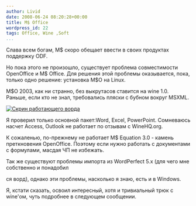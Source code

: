 ```yaml
---
author: Livid
date: 2008-06-24 08:20:28+00:00
title: M$ Office
wordpress_id: 22
tags: Office, Wine ,Soft
...
```


Слава всем богам, M\$ скоро обещает ввести в своих продуктах поддержку
ODF.

Но пока этого не произошло, существует проблема совместимости OpenOffice
и M\$ Office. Для решения этой проблемы оказывается, пока, только одно
решение: установка M\$O на Linux.


<!--more-->



M\$O 2003, как ни странно, без выкрутасов ставится на wine 1.0. Раньше,
если кто не знал, требовались пляски с бубном вокруг MSXML.

[![Скрин работающего
ворда](/images/word2003-300x240.png "word2003")](/images/word2003.png)

[
](/images/word_perfect.png)

Я проверил только основной пакет:Word, Excel, PowerPoint. Сомневаюсь
насчет Access, Outlook не работает по отзывам с WineHQ.org.

К сожаленью, по-прежнему не работает M\$ Equation 3.0 - камень
преткновения OpenOffice. Поэтому если нужно работать с документами с
формулами, масдая ЧП не избежать.

Так же существуют проблемы импорта из WordPerfect 5.x (для чего мне
собственно и понадобил

ся ворд), однако эти проблемы, насколько я знаю, есть и в Windows.

Я, кстати сказать, освоил интересный, хотя и тривиальный трюк с wine'ом,
чуть подробнее в следующем сообщении.
